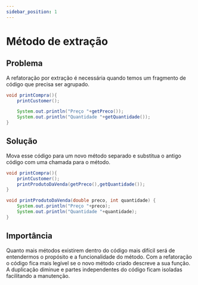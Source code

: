 ```yaml
---
sidebar_position: 1
---
```


# Método de extração

## Problema
A refatoração por extração é necessária quando temos um fragmento de código que precisa ser agrupado.

``` java
void printCompra(){
    printCustomer();

    System.out.println("Preço "+getPreco());
    System.out.println("Quantidade "+getQuantidade());
}
```

## Solução
Mova esse código para um novo método separado e substitua o antigo código com uma chamada para o método.

``` java
void printCompra(){
    printCustomer();
    printProdutoDaVenda(getPreco(),getQuantidade());
}

void printProdutoDaVenda(double preco, int quantidade) {
    System.out.println("Preço "+preco);
    System.out.println("Quantidade "+quantidade);
}
```

## Importância
Quanto mais métodos existirem dentro do código mais difícil será de entendermos o propósito e a funcionalidade do método. Com a refatoração o código fica mais legível se o novo método criado descreve a sua função. A duplicação diminue e partes independentes do código ficam isoladas facilitando a manutenção.